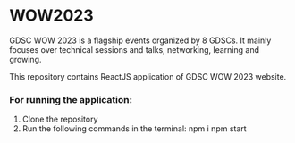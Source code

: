 # WOW2023

GDSC WOW 2023 is a flagship events organized by 8 GDSCs. It mainly focuses over technical sessions and talks, networking, learning and growing. 

This repository contains ReactJS application of GDSC WOW 2023 website.

### For running the application:

1. Clone the repository
2. Run the following commands in the terminal:
     npm i
     npm start
